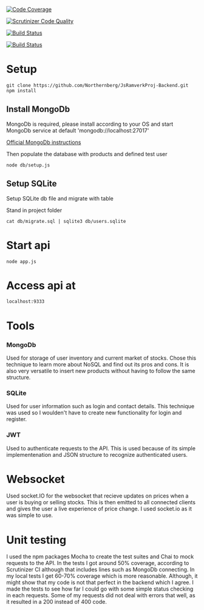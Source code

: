 [![Code Coverage](https://scrutinizer-ci.com/g/Northernberg/JsRamverkProj-Backend/badges/coverage.png?b=master)](https://scrutinizer-ci.com/g/Northernberg/JsRamverkProj-Backend/?branch=master)

[![Scrutinizer Code Quality](https://scrutinizer-ci.com/g/Northernberg/JsRamverkProj-Backend/badges/quality-score.png?b=master)](https://scrutinizer-ci.com/g/Northernberg/JsRamverkProj-Backend/?branch=master)

[![Build Status](https://scrutinizer-ci.com/g/Northernberg/JsRamverkProj-Backend/badges/build.png?b=master)](https://scrutinizer-ci.com/g/Northernberg/JsRamverkProj-Backend/build-status/master)

[![Build Status](https://travis-ci.org/Northernberg/Jsramverk-back.svg?branch=master)](https://travis-ci.org/Northernberg/Jsramverk-back)

# Setup

```
git clone https://github.com/Northernberg/JsRamverkProj-Backend.git
npm install
```
## Install MongoDb
MongoDb is required, please install according to your OS and start MongoDb service at default 'mongodb://localhost:27017'

[Official MongoDb instructions](https://docs.mongodb.com/manual/installation/)

Then populate the database with products and defined test user
```
node db/setup.js
```

## Setup SQLite
Setup SQLite db file and migrate with table


Stand in project folder
```
cat db/migrate.sql | sqlite3 db/users.sqlite
```
# Start api

`node app.js`

# Access api at
`localhost:9333`

# Tools

### MongoDb

Used for storage of user inventory and current market of stocks. Chose this technique to learn more about NoSQL and find out its pros and cons. It is also very versatile to insert new products without having to follow the same structure.

### SQLite

Used for user information such as login and contact details. This technique was used so I woulden't have to create new functionality for login and register.

### JWT

Used to authenticate requests to the API. This is used because of its simple implementenation and JSON structure to recognize authenticated users.

# Websocket

Used socket.IO for the websocket that recieve updates on prices when a user is buying or selling stocks. This is then emitted to all connected clients and gives the user a live experience of price change. I used socket.io as it was simple to use.

# Unit testing

I used the npm packages Mocha to create the test suites and Chai to mock requests to the API. In the tests I got around 50% coverage, according to Scrutinizer CI although that includes lines such as MongoDb connecting. In my local tests I get 60-70% coverage which is more reasonable. Although, it might show that my code is not that perfect in the backend which I agree. I made the tests to see how far I could go with some simple status checking in each requests. Some of my requests did not deal with errors that well, as it resulted in a 200 instead of 400 code.
